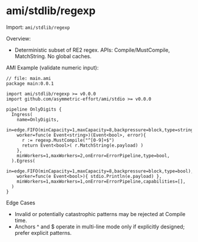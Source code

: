 # ami/stdlib/regexp

Import: `ami/stdlib/regexp`

Overview:
- Deterministic subset of RE2 regex. APIs: Compile/MustCompile, MatchString. No global caches.

AMI Example (validate numeric input):

```ami
// file: main.ami
package main:0.0.1

import ami/stdlib/regexp >= v0.0.0
import github.com/asymmetric-effort/ami/stdio >= v0.0.0

pipeline OnlyDigits {
  Ingress(
    name=OnlyDigits,
    in=edge.FIFO(minCapacity=1,maxCapacity=8,backpressure=block,type=string),
    worker=func(e Event<string>)(Event<bool>, error){
      r := regexp.MustCompile("^[0-9]+$")
      return Event<bool>( r.MatchString(e.payload) )
    },
    minWorkers=1,maxWorkers=2,onError=ErrorPipeline,type=bool,
  ).Egress(
    in=edge.FIFO(minCapacity=1,maxCapacity=8,backpressure=block,type=bool),
    worker=func(e Event<bool>){ stdio.Println(e.payload) },
    minWorkers=1,maxWorkers=1,onError=ErrorPipeline,capabilities=[],
  )
}
```

Edge Cases
- Invalid or potentially catastrophic patterns may be rejected at Compile time.
- Anchors ^ and $ operate in multi-line mode only if explicitly designed; prefer explicit patterns.
